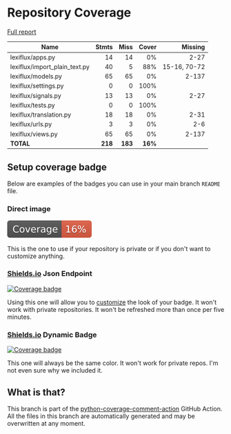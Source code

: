 # Repository Coverage

[Full report](https://htmlpreview.github.io/?https://github.com/andgineer/lexiflux/blob/python-coverage-comment-action-data/htmlcov/index.html)

| Name                            |    Stmts |     Miss |   Cover |   Missing |
|-------------------------------- | -------: | -------: | ------: | --------: |
| lexiflux/apps.py                |       14 |       14 |      0% |      2-27 |
| lexiflux/import\_plain\_text.py |       40 |        5 |     88% |15-16, 70-72 |
| lexiflux/models.py              |       65 |       65 |      0% |     2-137 |
| lexiflux/settings.py            |        0 |        0 |    100% |           |
| lexiflux/signals.py             |       13 |       13 |      0% |      2-27 |
| lexiflux/tests.py               |        0 |        0 |    100% |           |
| lexiflux/translation.py         |       18 |       18 |      0% |      2-31 |
| lexiflux/urls.py                |        3 |        3 |      0% |       2-6 |
| lexiflux/views.py               |       65 |       65 |      0% |     2-137 |
|                       **TOTAL** |  **218** |  **183** | **16%** |           |


## Setup coverage badge

Below are examples of the badges you can use in your main branch `README` file.

### Direct image

[![Coverage badge](https://raw.githubusercontent.com/andgineer/lexiflux/python-coverage-comment-action-data/badge.svg)](https://htmlpreview.github.io/?https://github.com/andgineer/lexiflux/blob/python-coverage-comment-action-data/htmlcov/index.html)

This is the one to use if your repository is private or if you don't want to customize anything.

### [Shields.io](https://shields.io) Json Endpoint

[![Coverage badge](https://img.shields.io/endpoint?url=https://raw.githubusercontent.com/andgineer/lexiflux/python-coverage-comment-action-data/endpoint.json)](https://htmlpreview.github.io/?https://github.com/andgineer/lexiflux/blob/python-coverage-comment-action-data/htmlcov/index.html)

Using this one will allow you to [customize](https://shields.io/endpoint) the look of your badge.
It won't work with private repositories. It won't be refreshed more than once per five minutes.

### [Shields.io](https://shields.io) Dynamic Badge

[![Coverage badge](https://img.shields.io/badge/dynamic/json?color=brightgreen&label=coverage&query=%24.message&url=https%3A%2F%2Fraw.githubusercontent.com%2Fandgineer%2Flexiflux%2Fpython-coverage-comment-action-data%2Fendpoint.json)](https://htmlpreview.github.io/?https://github.com/andgineer/lexiflux/blob/python-coverage-comment-action-data/htmlcov/index.html)

This one will always be the same color. It won't work for private repos. I'm not even sure why we included it.

## What is that?

This branch is part of the
[python-coverage-comment-action](https://github.com/marketplace/actions/python-coverage-comment)
GitHub Action. All the files in this branch are automatically generated and may be
overwritten at any moment.